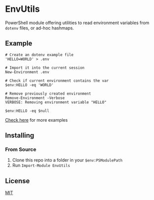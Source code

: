 # EnvUtils

PowerShell module offering utilities to read environment variables from `dotenv` files, or ad-hoc
hashmaps.

## Example

```pwsh
# Create an dotenv example file
'HELLO=WORLD' > .env

# Import it into the current session
New-Environment .env

# Check if current environment contains the var
$env:HELLO -eq 'WORLD'

# Remove previously created environment
Remove-Environment -Verbose
VERBOSE: Removing environment variable "HELLO"

$env:HELLO -eq $null
```

[Check here](./EXAMPLES.md) for more examples

## Installing

### From Source

1. Clone this repo into a folder in your `$env:PSModulePath`
2. Run `Import-Module EnvUtils`

## License

[MIT](./LICENSE)

